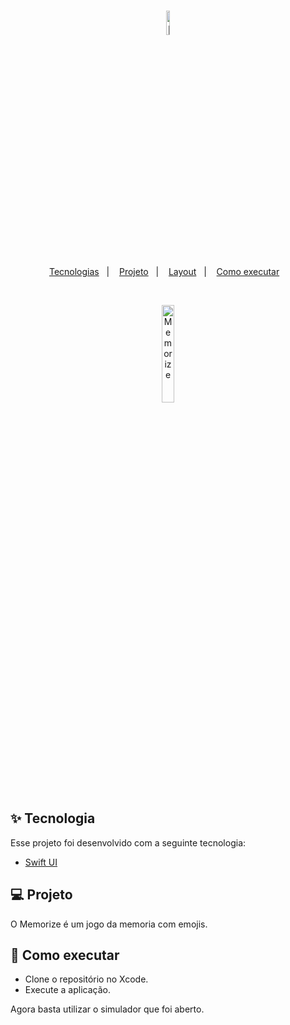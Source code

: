 <h1 align="center">
  <img alt="Memorize" title="Memorize" src="https://user-images.githubusercontent.com/79451027/224567634-471709ae-92a1-4129-a303-fcc1f394583b.svg"  width="10%"/>
</h1>

<p align="center">
  <a href="#-tecnologias">Tecnologias</a>&nbsp;&nbsp;&nbsp;|&nbsp;&nbsp;&nbsp;
  <a href="#-projeto">Projeto</a>&nbsp;&nbsp;&nbsp;|&nbsp;&nbsp;&nbsp;
  <a href="#-layout">Layout</a>&nbsp;&nbsp;&nbsp;|&nbsp;&nbsp;&nbsp;
  <a href="#-como-executar">Como executar</a>&nbsp;&nbsp;&nbsp;
</p>


<br>

<p align="center">
  <img alt="Memorize" src="https://user-images.githubusercontent.com/79451027/224568227-01ed21f7-1f47-4991-967f-5ca3d01d087b.svg" width="20%">
</p>

## ✨ Tecnologia

Esse projeto foi desenvolvido com a seguinte tecnologia:

- [Swift UI](https://developer.apple.com/documentation/swiftui/)


## 💻 Projeto

O Memorize é um jogo da memoria com emojis.




## 🚀 Como executar

- Clone o repositório no Xcode.
- Execute a aplicação.

Agora basta utilizar o simulador que foi aberto.


